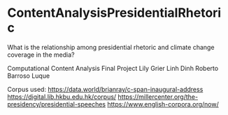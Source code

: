 # ContentAnalysisPresidentialRhetoric
What is the relationship among presidential rhetoric and climate change coverage in the media?

Computational Content Analysis Final Project
Lily Grier
Linh Dinh
Roberto Barroso Luque

Corpus used:
https://data.world/brianray/c-span-inaugural-address
https://digital.lib.hkbu.edu.hk/corpus/
https://millercenter.org/the-presidency/presidential-speeches
https://www.english-corpora.org/now/



